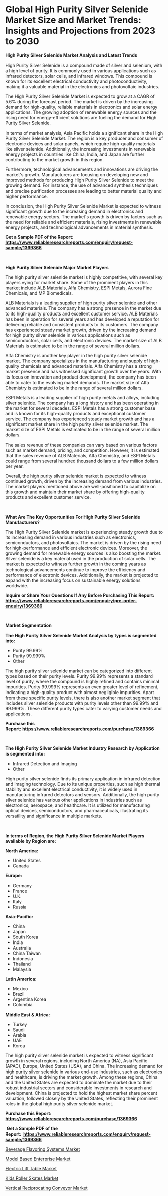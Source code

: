 <p><h1>Global High Purity Silver Selenide Market Size and Market Trends: Insights and Projections from 2023 to 2030</h1></p><p><strong>High Purity Silver Selenide Market Analysis and Latest Trends</strong></p>
<p><p>High Purity Silver Selenide is a compound made of silver and selenium, with a high level of purity. It is commonly used in various applications such as infrared detectors, solar cells, and infrared windows. This compound is known for its excellent electrical conductivity and photoconductivity, making it a valuable material in the electronics and photovoltaic industries.</p><p>The High Purity Silver Selenide Market is expected to grow at a CAGR of 5.6% during the forecast period. The market is driven by the increasing demand for high-quality, reliable materials in electronics and solar energy applications. The growing adoption of renewable energy sources and the rising need for energy-efficient solutions are fueling the demand for High Purity Silver Selenide.</p><p>In terms of market analysis, Asia Pacific holds a significant share in the High Purity Silver Selenide Market. The region is a key producer and consumer of electronic devices and solar panels, which require high-quality materials like silver selenide. Additionally, the increasing investments in renewable energy projects in countries like China, India, and Japan are further contributing to the market growth in this region.</p><p>Furthermore, technological advancements and innovations are driving the market's growth. Manufacturers are focusing on developing new and improved methods for producing High Purity Silver Selenide to meet the growing demand. For instance, the use of advanced synthesis techniques and precise purification processes are leading to better material quality and higher performance.</p><p>In conclusion, the High Purity Silver Selenide Market is expected to witness significant growth due to the increasing demand in electronics and renewable energy sectors. The market's growth is driven by factors such as the need for reliable and efficient materials, rising investments in renewable energy projects, and technological advancements in material synthesis.</p></p>
<p><strong>Get a Sample PDF of the Report:&nbsp; <a href="https://www.reliableresearchreports.com/enquiry/request-sample/1369366">https://www.reliableresearchreports.com/enquiry/request-sample/1369366</a></strong></p>
<p>&nbsp;</p>
<p><strong>High Purity Silver Selenide Major Market Players</strong></p>
<p><p>The high purity silver selenide market is highly competitive, with several key players vying for market share. Some of the prominent players in this market include ALB Materials, Alfa Chemistry, ESPI Metals, Aurora Fine Chemicals, and MP Biomedicals. </p><p>ALB Materials is a leading supplier of high purity silver selenide and other advanced materials. The company has a strong presence in the market due to its high-quality products and excellent customer service. ALB Materials has been in operation for several years and has developed a reputation for delivering reliable and consistent products to its customers. The company has experienced steady market growth, driven by the increasing demand for high purity silver selenide in various applications such as semiconductors, solar cells, and electronic devices. The market size of ALB Materials is estimated to be in the range of several million dollars.</p><p>Alfa Chemistry is another key player in the high purity silver selenide market. The company specializes in the manufacturing and supply of high-quality chemicals and advanced materials. Alfa Chemistry has a strong market presence and has witnessed significant growth over the years. With its focus on innovation and product development, the company has been able to cater to the evolving market demands. The market size of Alfa Chemistry is estimated to be in the range of several million dollars.</p><p>ESPI Metals is a leading supplier of high purity metals and alloys, including silver selenide. The company has a long history and has been operating in the market for several decades. ESPI Metals has a strong customer base and is known for its high-quality products and exceptional customer service. The company has experienced steady market growth and has a significant market share in the high purity silver selenide market. The market size of ESPI Metals is estimated to be in the range of several million dollars.</p><p>The sales revenue of these companies can vary based on various factors such as market demand, pricing, and competition. However, it is estimated that the sales revenue of ALB Materials, Alfa Chemistry, and ESPI Metals could range from several hundred thousand dollars to a few million dollars per year.</p><p>Overall, the high purity silver selenide market is expected to witness continued growth, driven by the increasing demand from various industries. The market players mentioned above are well-positioned to capitalize on this growth and maintain their market share by offering high-quality products and excellent customer service.</p></p>
<p>&nbsp;</p>
<p><strong>What Are The Key Opportunities For High Purity Silver Selenide Manufacturers?</strong></p>
<p><p>The High Purity Silver Selenide market is experiencing steady growth due to its increasing demand in various industries such as electronics, semiconductors, and photovoltaics. The market is driven by the rising need for high-performance and efficient electronic devices. Moreover, the growing demand for renewable energy sources is also boosting the market. Silver selenide is a key material used in the production of solar cells. The market is expected to witness further growth in the coming years as technological advancements continue to improve the efficiency and performance of electronic devices. Additionally, the market is projected to expand with the increasing focus on sustainable energy solutions worldwide.</p></p>
<p><strong>Inquire or Share Your Questions If Any Before Purchasing This Report: <a href="https://www.reliableresearchreports.com/enquiry/pre-order-enquiry/1369366">https://www.reliableresearchreports.com/enquiry/pre-order-enquiry/1369366</a></strong></p>
<p>&nbsp;</p>
<p><strong>Market Segmentation</strong></p>
<p><strong>The High Purity Silver Selenide Market Analysis by types is segmented into:</strong></p>
<p><ul><li>Purity 99.99%</li><li>Purity 99.999%</li><li>Other</li></ul></p>
<p><p>The high purity silver selenide market can be categorized into different types based on their purity levels. Purity 99.99% represents a standard level of purity, where the compound is highly refined and contains minimal impurities. Purity 99.999% represents an even greater level of refinement, indicating a high-quality product with almost negligible impurities. Apart from these specific purity levels, there is also another market segment that includes silver selenide products with purity levels other than 99.99% and 99.999%. These different purity types cater to varying customer needs and applications.</p></p>
<p><strong>Purchase this Report:&nbsp;<a href="https://www.reliableresearchreports.com/purchase/1369366">https://www.reliableresearchreports.com/purchase/1369366</a></strong></p>
<p>&nbsp;</p>
<p><strong>The High Purity Silver Selenide Market Industry Research by Application is segmented into:</strong></p>
<p><ul><li>Infrared Detection and Imaging</li><li>Other</li></ul></p>
<p><p>High purity silver selenide finds its primary application in infrared detection and imaging technology. Due to its unique properties, such as high thermal stability and excellent electrical conductivity, it is widely used in manufacturing infrared detectors and sensors. Additionally, the high purity silver selenide has various other applications in industries such as electronics, aerospace, and healthcare. It is utilized for manufacturing optical devices, semiconductors, and pharmaceuticals, illustrating its versatility and significance in multiple markets.</p></p>
<p>&nbsp;</p>
<p><strong>In terms of Region, the High Purity Silver Selenide Market Players available by Region are:</strong></p>
<p>
    <p> <strong> North America: </strong>
        <ul>
            <li>United States</li>
            <li>Canada</li>
        </ul>
        </p> 
    <p> <strong> Europe: </strong>
        <ul>
            <li>Germany</li>
            <li>France</li>
            <li>U.K.</li>
            <li>Italy</li>
            <li>Russia</li>
        </ul>
        </p> 
    <p> <strong> Asia-Pacific: </strong>
        <ul>
            <li>China</li>
            <li>Japan</li>
            <li>South Korea</li>
            <li>India</li>
            <li>Australia</li>
            <li>China Taiwan</li>
            <li>Indonesia</li>
            <li>Thailand</li>
            <li>Malaysia</li>
        </ul>
        </p> 
    <p> <strong> Latin America: </strong>
        <ul>
            <li>Mexico</li>
            <li>Brazil</li>
            <li>Argentina Korea</li>
            <li>Colombia</li>
        </ul>
        </p> 
    <p> <strong> Middle East & Africa: </strong>
        <ul>
            <li>Turkey</li>
            <li>Saudi</li>
            <li>Arabia</li>
            <li>UAE</li>
            <li>Korea</li>
        </ul>
    </p>
    </p>
<p><p>The high purity silver selenide market is expected to witness significant growth in several regions, including North America (NA), Asia Pacific (APAC), Europe, United States (USA), and China. The increasing demand for high purity silver selenide in various end-use industries, such as electronics and healthcare, is driving the market growth. Among these regions, China and the United States are expected to dominate the market due to their robust industrial sectors and considerable investments in research and development. China is projected to hold the highest market share percent valuation, followed closely by the United States, reflecting their prominent roles in the global high purity silver selenide market.</p></p>
<p><strong>Purchase this Report: <a href="https://www.reliableresearchreports.com/purchase/1369366">https://www.reliableresearchreports.com/purchase/1369366</a></strong></p>
<p>&nbsp;<strong>Get a Sample PDF of the Report:&nbsp;&nbsp;<a href="https://www.reliableresearchreports.com/enquiry/request-sample/1369366">https://www.reliableresearchreports.com/enquiry/request-sample/1369366</a></strong></p>
<p><strong></strong></p>
<p><p><a href="https://medium.com/@yjwzfixtb68151/beverage-flavoring-systems-market-size-cagr-trends-2024-2030-fe8617bf7482">Beverage Flavoring Systems Market</a></p><p><a href="https://medium.com/@adeafrashri2022/model-based-enterprise-market-size-cagr-trends-2024-2030-99751cf6a22f">Model Based Enterprise Market</a></p><p><a href="https://www.linkedin.com/pulse/electric-lift-table-market-size-share-global-analysis-idpbe/">Electric Lift Table Market</a></p><p><a href="https://github.com/prosalinda88/Market-Research-Report-List-1/blob/main/kids-roller-skates-market.md">Kids Roller Skates Market</a></p><p><a href="https://www.linkedin.com/pulse/vertical-reciprocating-conveyor-market-size-share-global-tspae/">Vertical Reciprocating Conveyor Market</a></p></p>
